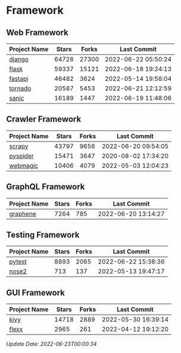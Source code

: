 # Framework

## Web Framework
| Project Name | Stars | Forks | Last Commit |
| ------------ | ----- | ----- | ----------- |
| [django](https://github.com/django/django) | 64728 | 27300 | 2022-06-22 05:50:24 |
| [flask](https://github.com/pallets/flask) | 59337 | 15121 | 2022-06-18 19:24:13 |
| [fastapi](https://github.com/tiangolo/fastapi) | 46482 | 3624 | 2022-05-14 19:58:04 |
| [tornado](https://github.com/tornadoweb/tornado) | 20587 | 5453 | 2022-06-21 12:12:59 |
| [sanic](https://github.com/sanic-org/sanic) | 16189 | 1447 | 2022-06-19 11:48:06 |

## Crawler Framework
| Project Name | Stars | Forks | Last Commit |
| ------------ | ----- | ----- | ----------- |
| [scrapy](https://github.com/scrapy/scrapy) | 43797 | 9656 | 2022-06-20 09:54:05 |
| [pyspider](https://github.com/binux/pyspider) | 15471 | 3647 | 2020-08-02 17:34:20 |
| [webmagic](https://github.com/code4craft/webmagic) | 10406 | 4079 | 2022-05-03 12:04:23 |

## GraphQL Framework
| Project Name | Stars | Forks | Last Commit |
| ------------ | ----- | ----- | ----------- |
| [graphene](https://github.com/graphql-python/graphene) | 7264 | 785 | 2022-06-20 13:14:27 |

## Testing Framework
| Project Name | Stars | Forks | Last Commit |
| ------------ | ----- | ----- | ----------- |
| [pytest](https://github.com/pytest-dev/pytest) | 8893 | 2065 | 2022-06-22 15:38:36 |
| [nose2](https://github.com/nose-devs/nose2) | 713 | 137 | 2022-05-13 19:47:17 |

## GUI Framework
| Project Name | Stars | Forks | Last Commit |
| ------------ | ----- | ----- | ----------- |
| [kivy](https://github.com/kivy/kivy) | 14718 | 2889 | 2022-05-30 16:39:14 |
| [flexx](https://github.com/flexxui/flexx) | 2965 | 261 | 2022-04-12 19:12:20 |

*Update Date: 2022-06-23T00:00:34*